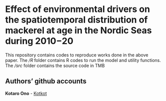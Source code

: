 Effect of environmental drivers on the spatiotemporal distribution of mackerel at age in the Nordic Seas during 2010−20
================

This repository contains codes to reproduce works done in the above paper. 
The */R* folder contains R codes to run the model and utility functions.
The */src* folder contains the source code in TMB 


## Authors’ github accounts

**Kotaro Ono** - [Kotkot](https://github.com/kotkot)

